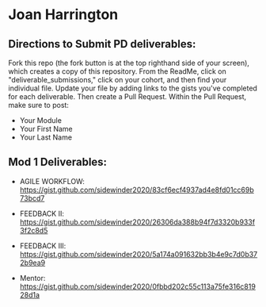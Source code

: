 # Joan Harrington

## Directions to Submit PD deliverables:
Fork this repo (the fork button is at the top righthand side of your screen), which creates a copy of this repository. From the ReadMe, click on "deliverable_submissions," click on your cohort, and then find your individual file. Update your file by adding links to the gists you've completed for each deliverable. Then create a Pull Request. Within the Pull Request, make sure to post:

* Your Module
* Your First Name
* Your Last Name

## Mod 1 Deliverables:
* AGILE WORKFLOW: https://gist.github.com/sidewinder2020/83cf6ecf4937ad4e8fd01cc69b73bcd7

* FEEDBACK II: https://gist.github.com/sidewinder2020/26306da388b94f7d3320b933f3f2c8d5

* FEEDBACK III: https://gist.github.com/sidewinder2020/5a174a091632bb3b4e9c7d0b372b9ea9

* Mentor: https://gist.github.com/sidewinder2020/0fbbd202c55c113a75fe316c81928d1a
